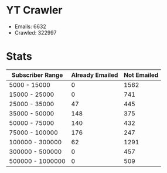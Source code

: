 # YT Crawler
- Emails: 6632
- Crawled: 322997

# Stats
| Subscriber Range  | Already Emailed | Not Emailed |
|-------|-------|-------|
| 5000 - 15000 | 0 | 1562 |
| 15000 - 25000 | 0 | 741 |
| 25000 - 35000 | 47 | 445 |
| 35000 - 50000 | 148 | 375 |
| 50000 - 75000 | 140 | 432 |
| 75000 - 100000 | 176 | 247 |
| 100000 - 300000 | 62 | 1291 |
| 300000 - 500000 | 0 | 457 |
| 500000 - 1000000 | 0 | 509 |

